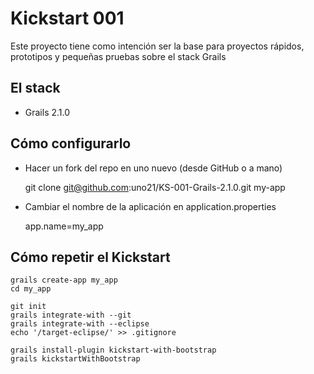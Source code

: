 # Kickstart 001

Este proyecto tiene como intención ser la base para proyectos rápidos, prototipos y pequeñas pruebas sobre el stack Grails

## El stack

- Grails 2.1.0

## Cómo configurarlo

- Hacer un fork del repo en uno nuevo (desde GitHub o a mano)

    git clone git@github.com:uno21/KS-001-Grails-2.1.0.git my-app

- Cambiar el nombre de la aplicación en application.properties

    app.name=my_app

## Cómo repetir el Kickstart

    grails create-app my_app
    cd my_app
    
    git init
    grails integrate-with --git
    grails integrate-with --eclipse
    echo '/target-eclipse/' >> .gitignore
    
    grails install-plugin kickstart-with-bootstrap
    grails kickstartWithBootstrap